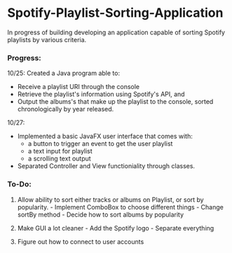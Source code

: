 # Spotify-Playlist-Sorting-Application
In progress of building developing an application capable of sorting Spotify playlists by various criteria. 

### Progress: 

10/25: Created a Java program able to:
  - Receive a playlist URI through the console
  - Retrieve the playlist's information using Spotify's API, and 
  - Output the albums's that make up the playlist to the console, sorted chronologically by year released.

10/27: 
  - Implemented a basic JavaFX user interface that comes with: 
    - a button to trigger an event to get the user playlist
    - a text input for playlist
    - a scrolling text output 
  - Separated Controller and View functioniality through classes.
  
 ### To-Do: 
  1. Allow ability to sort either tracks or albums on Playlist, or sort by popularity.
    - Implement ComboBox to choose different things
    - Change sortBy method
    - Decide how to sort albums by popularity
    
  2. Make GUI a lot cleaner
    - Add the Spotify logo 
    - Separate everything 
  3. Figure out how to connect to user accounts 
